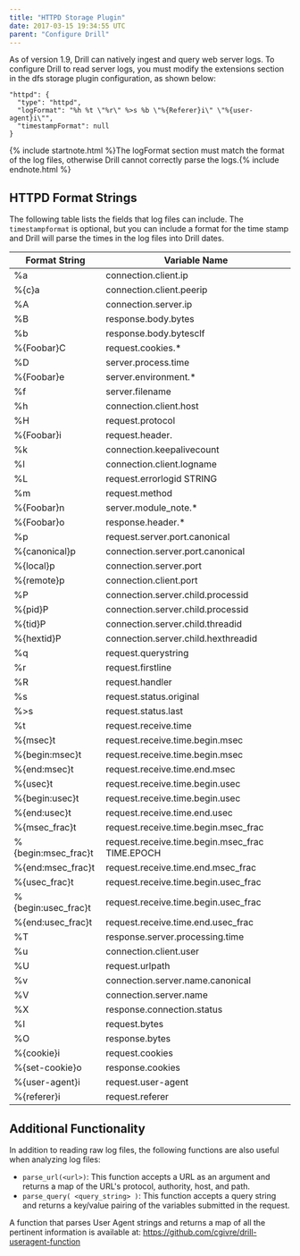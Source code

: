 ```yaml
---
title: "HTTPD Storage Plugin"
date: 2017-03-15 19:34:55 UTC
parent: "Configure Drill"
---
```


As of version 1.9, Drill can natively ingest and query web server logs. To configure Drill to read server logs, you must modify the extensions section in the dfs storage plugin configuration, as shown below:

    "httpd": {
      "type": "httpd",
      "logFormat": "%h %t \"%r\" %>s %b \"%{Referer}i\" \"%{user-agent}i\"",
      "timestampFormat": null
    }  

{% include startnote.html %}The logFormat section must match the format of the log files, otherwise Drill cannot correctly parse the logs.{% include endnote.html %}

## HTTPD Format Strings  
The following table lists the fields that log files can include. The `timestampformat` is optional, but you can include a format for the time stamp and Drill will parse the times in the log files into Drill dates.


|Format String | Variable Name |
|--------------|---------------|
|%a	| connection.client.ip |
|%{c}a | connection.client.peerip |
|%A	| connection.server.ip |
|%B	| response.body.bytes	|
|%b	| response.body.bytesclf |
|%{Foobar}C	 | request.cookies.* |
|%D	| server.process.time	|
|%{Foobar}e	| server.environment.* |
|%f	 | server.filename	|
|%h	| connection.client.host |
|%H | request.protocol | 
|%{Foobar}i | request.header.	|
|%k | connection.keepalivecount	|
|%l | connection.client.logname	|
|%L | request.errorlogid	STRING
|%m | request.method	|
|%{Foobar}n | server.module_note.*	|
|%{Foobar}o | response.header.*	|
|%p | request.server.port.canonical	|
|%{canonical}p | connection.server.port.canonical	|
|%{local}p | connection.server.port	|
|%{remote}p | connection.client.port	|
|%P | connection.server.child.processid	|
|%{pid}P | connection.server.child.processid	|
|%{tid}P | connection.server.child.threadid	|
|%{hextid}P	| connection.server.child.hexthreadid	|
|%q	| request.querystring	|
|%r	| request.firstline	|
|%R	| request.handler	|
|%s	| request.status.original	|
|%>s | request.status.last	|
|%t | request.receive.time	|
|%{msec}t | request.receive.time.begin.msec	|
|%{begin:msec}t | request.receive.time.begin.msec	|
|%{end:msec}t | request.receive.time.end.msec	|
|%{usec}t | request.receive.time.begin.usec	|
|%{begin:usec}t | request.receive.time.begin.usec	|
|%{end:usec}t | request.receive.time.end.usec	|
|%{msec_frac}t | request.receive.time.begin.msec_frac	|
|%{begin:msec_frac}t | request.receive.time.begin.msec_frac	TIME.EPOCH
|%{end:msec_frac}t | request.receive.time.end.msec_frac	|
|%{usec_frac}t |	request.receive.time.begin.usec_frac	|
|%{begin:usec_frac}t |	request.receive.time.begin.usec_frac	|
|%{end:usec_frac}t | request.receive.time.end.usec_frac	|
|%T	| response.server.processing.time	|
|%u	| connection.client.user	|
|%U	| request.urlpath	|
|%v	| connection.server.name.canonical	|
|%V	| connection.server.name	|
|%X	| response.connection.status	|
|%I	| request.bytes	|
|%O	| response.bytes	|
|%{cookie}i	| request.cookies	|
|%{set-cookie}o	| response.cookies | 
|%{user-agent}i	| request.user-agent |
|%{referer}i | request.referer	|

## Additional Functionality
In addition to reading raw log files, the following functions are also useful when analyzing log files:  

* `parse_url(<url>)`:  This function accepts a URL as an argument and returns a map of the URL's protocol, authority, host, and path.
* `parse_query( <query_string> )`:  This function accepts a query string and returns a key/value pairing of the variables submitted in the request.

A function that parses User Agent strings and returns a map of all the pertinent information is available at: https://github.com/cgivre/drill-useragent-function
